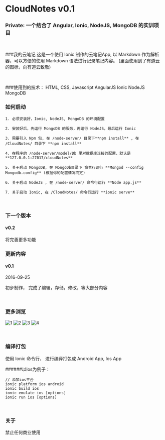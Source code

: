 # CloudNotes v0.1
### Private: 一个结合了 Angular, Ionic, NodeJS, MongoDB 的实训项目

<br/>

###我的云笔记
这是一个使用 Ionic 制作的云笔记App, 以 Markdown 作为解析器，可以方便的使用 Markdown 语法进行记录笔记内容。
(里面使用到了有道云的图标，向有道云致敬)

<br/>

###使用到的技术：
    HTML, CSS, Javascript
    AngularJS
    Ionic
    NodeJS
    MongoDB

### 如何启动

    1. 必须安装好，Ionic, NodeJS, MongoDB 的环境配置

    2. 安装好后，先运行 MongoDB 的服务，再运行 NodeJS，最后运行 Ionic

    3. 需要引入 Npm 包, 在 /node-server/ 目录下**npm install** , 在 /CloudNotes/ 目录下 **npm install**

    4. 在程序的 /node-server/model/Db 里对数据库连接的配置，默认是 **127.0.0.1:27017/cloudNotes**

    5. 关于启动 MongoDB, 在 MongoDb目录下 命令行运行 **Mongod --config Mongodb.config** (根据你的配置情况而定)

    6. 关于启动 NodeJS , 在 /node-server/ 命令行运行 **Node app.js**

    7. 关于启动 Ionic, 在 /CloudNotes/ 命令行运行 **ionic serve**

<br/>

### 下一个版本
#### v0.2
将完善更多功能

### 更新内容

#### v0.1
2016-09-25

初步制作， 完成了编辑，存储，修改，等大部分内容


<br/>


### 更多浏览

![1](http://img.blog.csdn.net/20160925145100769)
![2](http://img.blog.csdn.net/20160925145109203)
![3](http://img.blog.csdn.net/20160925145117235)
![4](http://img.blog.csdn.net/20160925145125922)

<br/>

### 编译打包
使用 Ionic 命令行， 进行编译打包成 Android App, Ios App

######以Ios为例子：

    // 添加ios平台
    ionic platform ios android
    ionic build ios
    ionic emulate ios [options]
    ionic run ios [options]

<br/>

### 关于
禁止任何商业使用

